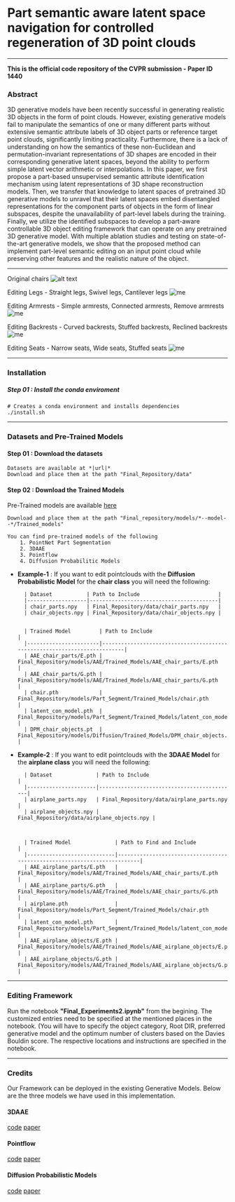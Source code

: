 # Part semantic aware latent space navigation for controlled regeneration of 3D point clouds

* * *

**This is the official code repository of the CVPR submission - Paper ID 1440**

### Abstract

3D generative models have been recently successful in generating realistic 3D objects in the form of point clouds. However, existing generative models fail to manipulate the semantics of one or many different parts without extensive semantic attribute labels of 3D object parts or reference target point clouds, significantly limiting practicality. Furthermore, there is a lack of understanding on how the semantics of these non-Euclidean and permutation-invariant representations of 3D shapes are encoded in their corresponding generative latent spaces, beyond the ability to perform simple latent vector arithmetic or interpolations. In this paper, we first propose a part-based unsupervised semantic attribute identification mechanism using latent representations of 3D shape reconstruction models. Then, we transfer that knowledge to latent spaces of pretrained 3D generative models to unravel that their latent spaces embed disentangled representations for the component parts of objects in the form of linear subspaces, despite the unavailability of part-level labels during the training. Finally, we utilize the identified subspaces to develop a part-aware controllable 3D object editing framework that can operate on any pretrained 3D generative model.  With multiple ablation studies and testing on state-of-the-art generative models, we show that the proposed method can implement part-level semantic editing on an input point cloud while preserving other features and the realistic nature of the object. 

* * *
Original  chairs
![alt text](https://github.com/entc-17-fyp-05/CVPR_2022_1440/blob/master/gifs/Original.png)

Editing Legs - Straight legs, Swivel legs, Cantilever legs
![me](https://github.com/entc-17-fyp-05/CVPR_2022_1440/blob/master/gifs/gif0.gif)

Editing Armrests - Simple armrests, Connected armrests, Remove armrests
![me](https://github.com/entc-17-fyp-05/CVPR_2022_1440/blob/master/gifs/gif1.gif)

Editing Backrests - Curved backrests, Stuffed backrests, Reclined backrests
![me](https://github.com/entc-17-fyp-05/CVPR_2022_1440/blob/master/gifs/gif2.gif)

Editing Seats - Narrow seats, Wide seats, Stuffed seats
![me](https://github.com/entc-17-fyp-05/CVPR_2022_1440/blob/master/gifs/gif3.gif)

* * *

### Installation

##### **Step 01** : Install the conda enviroment

    # Creates a conda environment and installs dependencies
    ./install.sh

* * *

### Datasets and Pre-Trained Models

#### **Step 01** : Download the datasets
    Datasets are available at *|url|*
    Download and place them at the path "Final_Repository/data"

#### **Step 02** : Download the Trained Models
Pre-Trained models are available [here](https://drive.google.com/drive/folders/10Zt2EKBBPn743-5onwiRJ_USxlrApVft?usp=sharing)

    Download and place them at the path "Final_repository/models/*--model--*/Trained_models"

    You can find pre-trained models of the following
        1. PointNet Part Segmentation
        2. 3DAAE
        3. Pointflow
        4. Diffusion Probabilitic Models
        
* **Example-1** : If you want to edit pointclouds with the **Diffusion Probabilistic Model** for the **chair class** you will need the following: 

        | Dataset           | Path to Include                         |
        |-------------------|-----------------------------------------|
        | chair_parts.npy   | Final_Repository/data/chair_parts.npy   |
        | chair_objects.npy | Final_Repository/data/chair_objects.npy |
       
       
        | Trained Model         | Path to Include                                                          |
        |-----------------------|--------------------------------------------------------------------------|
        | AAE_chair_parts/E.pth | Final_Repository/models/AAE/Trained_Models/AAE_chair_parts/E.pth         |
        | AAE_chair_parts/G.pth | Final_Repository/models/AAE/Trained_Models/AAE_chair_parts/G.pth         |
        | chair.pth             | Final_Repository/models/Part_Segment/Trained_Models/chair.pth            |
        | latent_con_model.pth  | Final_Repository/models/Part_Segment/Trained_Models/latent_con_model.pth |
        | DPM_chair_objects.pt  | Final_Repository/models/Diffusion/Trained_Models/DPM_chair_objects.pt    |
        
        
* **Example-2** : If you want to edit pointclouds with the **3DAAE Model** for the **airplane class** you will need the following: 

        | Dataset              | Path to Include                            |
        |----------------------|--------------------------------------------|
        | airplane_parts.npy   | Final_Repository/data/airplane_parts.npy   |
        | airplane_objects.npy | Final_Repository/data/airplane_objects.npy |



        | Trained Model              | Path to Find and Include                                                          |
        |----------------------------|--------------------------------------------------------------------------|
        | AAE_airplane_parts/E.pth   | Final_Repository/models/AAE/Trained_Models/AAE_chair_parts/E.pth         |
        | AAE_airplane_parts/G.pth   | Final_Repository/models/AAE/Trained_Models/AAE_chair_parts/G.pth         |
        | airplane.pth               | Final_Repository/models/Part_Segment/Trained_Models/chair.pth            |
        | latent_con_model.pth       | Final_Repository/models/Part_Segment/Trained_Models/latent_con_model.pth |
        | AAE_airplane_objects/E.pth | Final_Repository/models/AAE/Trained_Models/AAE_airplane_objects/E.pth    |
        | AAE_airplane_objects/G.pth | Final_Repository/models/AAE/Trained_Models/AAE_airplane_objects/G.pth    |        


* * *

### Editing Framework

Run the notebook **"Final_Experiments2.ipynb"** from the begining. The customized entries need to be specified at the mentioned places in the notebook. (You will have to specify the object category, Root DIR, preferred generative model and the optimum number of clusters based on the Davies Bouldin score. The respective locations and instructions are specified in the notebook.

* * *

### Credits

Our Framework can be deployed in the existing Generative Models. 
Below are the three models we have used in this implementation.

#### 3DAAE

[code](https://github.com/MaciejZamorski/3d-AAE) [paper](https://arxiv.org/abs/1811.07605)

<!--     @article{Zamorski20203dAAE,
      year = {2020},
      month = {April},
      volume = {193},
      articles= {102921},
      author = {Maciej Zamorski and Maciej Zi{\k{e}}ba and Piotr Klukowski and Rafa{\l} Nowak and Karol Kurach and Wojciech Stokowiec and Tomasz Trzci{\'{n}}ski},
      title = {Adversarial autoencoders for compact representations of 3{D} point clouds},
      journal = {Computer Vision and Image Understanding}
    }
 -->
#### Pointflow

[code](https://github.com/stevenygd/PointFlow) [paper](https://arxiv.org/abs/1906.12320)

<!--     @InProceedings{guandao2020pointflow,
    author = {Yang, Guandao and Huang, Xun and Hao, Zekun and Liu, Ming-Yu and Belongie, Serge and Hariharan, Bharath},
    title = {PointFlow: 3{D} Point Cloud Generation With Continuous Normalizing Flows},
    booktitle = {Proceedings of the IEEE/CVF International Conference on Computer Vision (ICCV)},
    month = {October},
    year = {2019}
    } -->

#### Diffusion Probabilistic Models

[code](https://github.com/luost26/diffusion-point-cloud) [paper](https://arxiv.org/abs/2103.01458)

<!--     @inproceedings{luo2021diffusion,
      author = {Luo, Shitong and Hu, Wei},
      title = {Diffusion Probabilistic Models for 3D Point Cloud Generation},
      booktitle = {Proceedings of the IEEE/CVF Conference on Computer Vision and Pattern Recognition (CVPR)},
      month = {June},
      year = {2021}
    } -->








